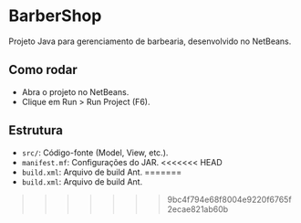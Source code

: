 # BarberShop
Projeto Java para gerenciamento de barbearia, desenvolvido no NetBeans.

## Como rodar
- Abra o projeto no NetBeans.
- Clique em Run > Run Project (F6).

## Estrutura
- `src/`: Código-fonte (Model, View, etc.).
- `manifest.mf`: Configurações do JAR.
<<<<<<< HEAD
- `build.xml`: Arquivo de build Ant.
=======
- `build.xml`: Arquivo de build Ant.
>>>>>>> 9bc4f794e68f8004e9220f6765f2ecae821ab60b
